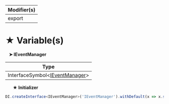 | Modifier(s)                            |
|----------------------------------------|
| export |

# &#9733; Variable(s)

&nbsp;&nbsp; **&#10148; IEventManager**

| Type                        |
|-----------------------------|
| InterfaceSymbol&lt;[IEventManager](/runtime-html/observation/interface/event-manager/ieventmanager.md)&gt; |

&nbsp;&nbsp;&nbsp;&nbsp;&nbsp; **&#9733; Initializer**

```ts
DI.createInterface<IEventManager>('IEventManager').withDefault(x => x.singleton(EventManager))
```